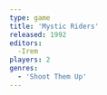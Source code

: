 ```yaml
---
type: game
title: 'Mystic Riders'
released: 1992
editors: 
  -Irem
players: 2
genres:
  - 'Shoot Them Up'
---
```

